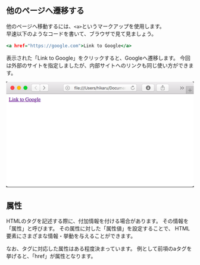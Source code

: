 ## 他のページへ遷移する

他のページへ移動するには、``<a>``というマークアップを使用します。  
早速以下のようなコードを書いて、ブラウザで見て見ましょう。

```html:link.html
<a href="https://google.com">Link to Google</a>
```

表示された「Link to Google」をクリックすると、Googleへ遷移します。
今回は外部のサイトを指定しましたが、内部サイトへのリンクも同じ使い方ができます。

![Link](./shots/html/shot_1_3.png)

## 属性

HTMLのタグを記述する際に、付加情報を付ける場合があります。
その情報を「属性」と呼びます。
その属性に対した「属性値」を設定することで、
HTML要素にさまざまな情報・挙動を与えることができます。

なお、タグに対応した属性はある程度決まっています。
例として前項のaタグを挙げると、「href」が属性となります。
